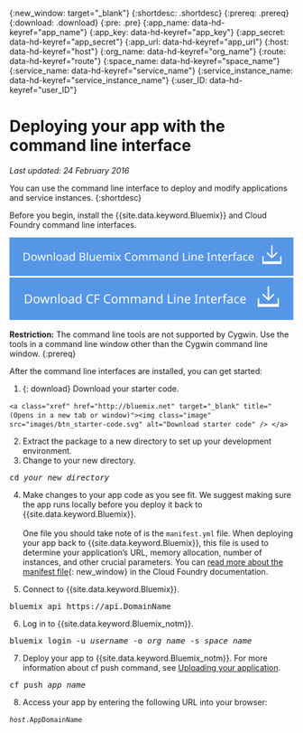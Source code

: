 {:new_window: target="_blank"}
{:shortdesc: .shortdesc}
{:prereq: .prereq}
{:download: .download}
{:pre: .pre}
{:app_name: data-hd-keyref="app_name"}
{:app_key: data-hd-keyref="app_key"}
{:app_secret: data-hd-keyref="app_secret"}
{:app_url: data-hd-keyref="app_url"}
{:host: data-hd-keyref="host"}
{:org_name: data-hd-keyref="org_name"}
{:route: data-hd-keyref="route"}
{:space_name: data-hd-keyref="space_name"}
{:service_name: data-hd-keyref="service_name"}
{:service_instance_name: data-hd-keyref="service_instance_name"}
{:user_ID: data-hd-keyref="user_ID"}

# Deploying your app with the command line interface
*Last updated: 24 February 2016*

You can use the command line interface to deploy and modify applications and service instances.
{:shortdesc}

Before you begin, install the {{site.data.keyword.Bluemix}} and Cloud Foundry command line interfaces.

<p>
<a class="xref" href="http://clis.ng.bluemix.net/ui/home.html" target="_blank" title="(Opens in a new tab or window)"><img class="image" src="images/btn_bx_commandline.svg" alt="Download {{site.data.keyword.Bluemix}} command line interface" /> </a>  <a class="xref" href="https://github.com/cloudfoundry/cli/releases" target="_blank" title="(Opens in a new tab or window)"><img class="image" src="images/btn_cf_commandline.svg" alt="Download Cloud Foundry command line interface" /> </a> 
</p>

**Restriction:** The command line tools are not supported by Cygwin. Use the tools in a command line window other than the Cygwin command line window.
{:prereq}

After the command line interfaces are installed, you can get started:

  1. {: download} Download your starter code. 
      
    <a class="xref" href="http://bluemix.net" target="_blank" title="(Opens in a new tab or window)"><img class="image" src="images/btn_starter-code.svg" alt="Download starter code" /> </a>
  
  2. Extract the package to a new directory to set up your development environment.
  3. Change to your new directory.
  
  <pre class="pre">cd <var class="keyword varname">your_new_directory</var></pre>
  
   4.  Make changes to your app code as you see fit. We suggest making sure the app runs locally before you deploy it back to {{site.data.keyword.Bluemix}}.<br><br>One file you should take note of is the `manifest.yml` file. When deploying your app back to {{site.data.keyword.Bluemix}}, this file is used to determine your application’s URL, memory allocation, number of instances, and other crucial parameters. You can [read more about the manifest file](https://docs.cloudfoundry.org/devguide/deploy-apps/manifest.html){: new_window} in the Cloud Foundry documentation.
  
  5. Connect to {{site.data.keyword.Bluemix}}.
  
  <pre class="pre">bluemix api https://api.<span class="keyword" data-hd-keyref="DomainName">DomainName</span></pre>
  
  6. Log in to {{site.data.keyword.Bluemix_notm}}.
 
  <pre class="pre">bluemix login -u <var class="keyword varname" data-hd-keyref="user_ID">username</var> -o <var class="keyword varname" data-hd-keyref="org_name">org_name</var> -s <var class="keyword varname" data-hd-keyref="space_name">space_name</var></pre>
  
  7. Deploy your app to {{site.data.keyword.Bluemix_notm}}. For more information about cf push command, see [Uploading your application](./upload_app.html).
  
  <pre class="pre">cf push <var class="keyword varname" data-hd-keyref="app_name">app_name</var></pre>
  
  8. Access your app by entering the following URL into your browser:
  
  <pre class="codeblock"><code><var class="keyword varname" data-hd-keyref="host">host</var>.<span class="keyword" data-hd-keyref="APPDomain">AppDomainName</span></code></pre>
